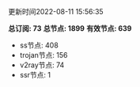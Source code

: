 更新时间2022-08-11 15:56:35

**总订阅: 73**
**总节点: 1899**
**有效节点: 639**
- ss节点: 408
- trojan节点: 156
- v2ray节点: 74
- ssr节点: 1
